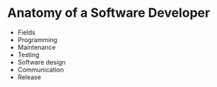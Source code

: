 # Anatomy of a Software Developer


- Fields
- Programming
- Maintenance
- Testing
- Software design
- Communication
- Release